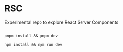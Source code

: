 # RSC

Experimental repo to explore React Server Components

```

pnpm install && pnpm dev

npm install && npm run dev

```

